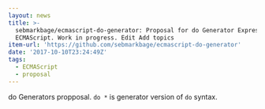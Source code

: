 ```yaml
---
layout: news
title: >-
  sebmarkbage/ecmascript-do-generator: Proposal for do Generator Expressions in
  ECMAScript. Work in progress. Edit Add topics
item-url: 'https://github.com/sebmarkbage/ecmascript-do-generator'
date: '2017-10-10T23:24:49Z'
tags:
  - ECMAScript
  - proposal
---
```

do Generators propposal.
`do *` is generator version of `do` syntax.

